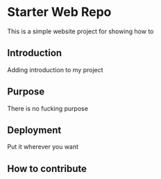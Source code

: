 # Starter Web Repo

This is a simple website project for showing how to

## Introduction

Adding introduction to my project

## Purpose

There is no fucking purpose

## Deployment

Put it wherever you want

## How to contribute
